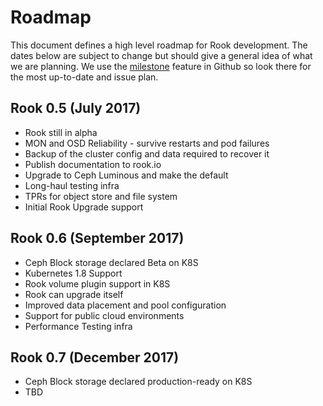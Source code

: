 # Roadmap

This document defines a high level roadmap for Rook development. The dates below are subject to change but should give a general idea of what we are planning. We use the [milestone](https://github.com/rook/rook/milestones) feature in Github so look there for the most up-to-date and issue plan.

## Rook 0.5 (July 2017)

 - Rook still in alpha
 - MON and OSD Reliability - survive restarts and pod failures
 - Backup of the cluster config and data required to recover it
 - Publish documentation to rook.io
 - Upgrade to Ceph Luminous and make the default
 - Long-haul testing infra
 - TPRs for object store and file system
 - Initial Rook Upgrade support

## Rook 0.6 (September 2017)

 - Ceph Block storage declared Beta on K8S
 - Kubernetes 1.8 Support
 - Rook volume plugin support in K8S
 - Rook can upgrade itself
 - Improved data placement and pool configuration
 - Support for public cloud environments
 - Performance Testing infra

## Rook 0.7 (December 2017)

 - Ceph Block storage declared production-ready on K8S
 - TBD

